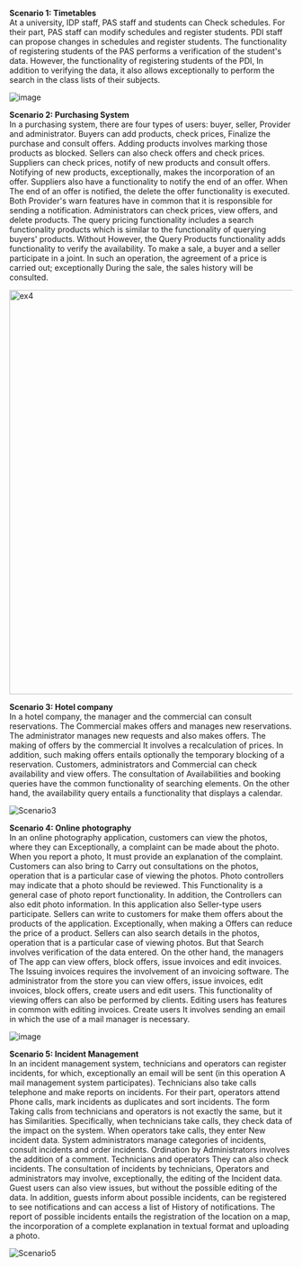 **Scenario 1: Timetables**
<br>At a university, IDP staff, PAS staff and students can Check schedules. For their part, PAS staff can modify schedules and register students. 
PDI staff can propose changes in schedules and register students. The functionality of registering students of the PAS performs a verification of the student's data. 
However, the functionality of registering students of the PDI, In addition to verifying the data, it also allows exceptionally to perform the search in the class lists of their subjects.

![image](https://github.com/nisia289/INRE-UAL-Blanco-2023/assets/146172835/8b1ba024-d3de-43d1-834b-3aa70b4e56bd)




**Scenario 2: Purchasing System** 
<br>In a purchasing system, there are four types of users: buyer, seller, Provider and administrator. Buyers can add products, check prices, Finalize the purchase and consult offers. Adding products involves marking those products as blocked. Sellers can also check offers and check prices. Suppliers can check prices, notify of new products and consult offers. Notifying of new products, exceptionally, makes the incorporation of an offer. Suppliers also have a functionality to notify the end of an offer. When The end of an offer is notified, the delete the offer functionality is executed. Both Provider's warn features have in common that it is responsible for sending a notification. Administrators can check prices, view offers, and delete products. The query pricing functionality includes a search functionality products which is similar to the functionality of querying buyers' products. Without However, the Query Products functionality adds functionality to verify the availability. To make a sale, a buyer and a seller participate in a joint. In such an operation, the agreement of a price is carried out; exceptionally During the sale, the sales history will be consulted.



<img width="719" alt="ex4" src="https://github.com/nisia289/INRE-UAL-Blanco-2023/assets/81264277/cccfd6e5-59c0-45b2-88ba-a4a3bcb0d110">



**Scenario 3: Hotel company** 
<br>In a hotel company, the manager and the commercial can consult reservations. The Commercial makes offers and manages new reservations. The administrator manages new requests and also makes offers. The making of offers by the commercial It involves a recalculation of prices. In addition, such making offers entails optionally the temporary blocking of a reservation. Customers, administrators and Commercial can check availability and view offers. The consultation of Availabilities and booking queries have the common functionality of searching elements. On the other hand, the availability query entails a functionality that displays a calendar.

![Scenario3](https://github.com/nisia289/INRE-UAL--Blanco---2023-/blob/main/LAB0/IMAGES/Hotel.png)





**Scenario 4: Online photography** 
<br>In an online photography application, customers can view the photos, where they can Exceptionally, a complaint can be made about the photo. When you report a photo, It must provide an explanation of the complaint. Customers can also bring to Carry out consultations on the photos, operation that is a particular case of viewing the photos. Photo controllers may indicate that a photo should be reviewed. This Functionality is a general case of photo report functionality. In addition, the Controllers can also edit photo information. In this application also Seller-type users participate. Sellers can write to customers for make them offers about the products of the application. Exceptionally, when making a Offers can reduce the price of a product. Sellers can also search details in the photos, operation that is a particular case of viewing photos. But that Search involves verification of the data entered. On the other hand, the managers of The app can view offers, block offers, issue invoices and edit invoices. The Issuing invoices requires the involvement of an invoicing software. The administrator from the store you can view offers, issue invoices, edit invoices, block offers, create users and edit users. This functionality of viewing offers can also be performed by clients. Editing users has features in common with editing invoices. Create users It involves sending an email in which the use of a mail manager is necessary.

![image](https://github.com/nisia289/INRE-UAL-Blanco-2023/assets/146172835/bdaa0bdd-7132-499b-b962-eca6e4bbe658)



**Scenario 5: Incident Management** 
<br>In an incident management system, technicians and operators can register incidents, for which, exceptionally an email will be sent (in this operation A mail management system participates). Technicians also take calls telephone and make reports on incidents. For their part, operators attend Phone calls, mark incidents as duplicates and sort incidents. The form Taking calls from technicians and operators is not exactly the same, but it has Similarities. Specifically, when technicians take calls, they check data of the impact on the system. When operators take calls, they enter New incident data. System administrators manage categories of incidents, consult incidents and order incidents. Ordination by Administrators involves the addition of a comment. Technicians and operators They can also check incidents. The consultation of incidents by technicians, Operators and administrators may involve, exceptionally, the editing of the Incident data. Guest users can also view issues, but without the possible editing of the data. In addition, guests inform about possible incidents, can be registered to see notifications and can access a list of History of notifications. The report of possible incidents entails the registration of the location on a map, the incorporation of a complete explanation in textual format and uploading a photo.

![Scenario5](https://github.com/nisia289/INRE-UAL--Blanco---2023-/blob/main/LAB0/IMAGES/diagram5.png)






